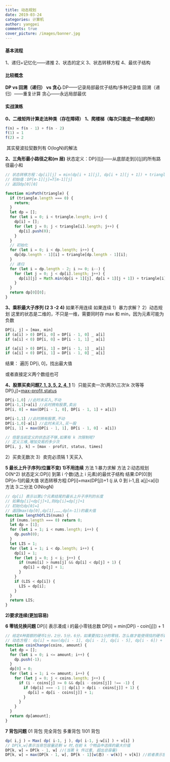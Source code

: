 ```yaml
---
title: 动态规划
date: 2019-03-24
categories: 计算机
author: yangpei
comments: true
cover_picture: /images/banner.jpg
---
```


#### 基本流程

1、递归+记忆化——递推
2、状态的定义
3、状态转移方程
4、最优子结构

<!-- more -->

#### 比较概念

**DP vs 回溯（递归） vs 贪心**
DP——记录局部最优子结构/多种记录值
回溯（递归）——重复计算
贪心——永远局部最优

#### 实战演练

**0、二维矩阵计算走法种类（存在障碍）**
**1、爬楼梯（每次只能走一阶或两阶）**
```javascript
f(n) = f(n - 1) + f(n - 2)
f(1) = 1
f(2) = 2
```
​ 其实斐波拉契数列有 O(logN)的解法

**2、三角形最小路径之和(m 层)**
状态定义：DP[i][j]——从底部走到[i][j]的所有路径最小和

```javascript
// 状态转移方程：dp[i][j] = min(dp[i + 1][j], dp[i + 1][j + 1]) + triangle[i][j]
// 初始值：DP[m-1][j]=T[m-1][j]
// 返回dp[0][0]

function minPath(triangle) {
  if (triangle.length === 0) {
    return;
  }
  let dp = [];
  for (let i = 0; i < triangle.length; i++) {
    dp[i] = [];
    for (let j = 0; j < triangle[i].length; j++) {
      dp[i].push(0);
    }
  }
  // 初始化
  for (let i = 0; i < dp.length; i++) {
    dp[dp.length - 1][i] = triangle[dp.length - 1][i];
  }
  // 递归
  for (let i = dp.length - 2; i >= 0; i--) {
    for (let j = 0; j < dp[i].length; j++) {
      dp[i][j] = Math.min(dp[i + 1][j], dp[i + 1][j + 1]) + triangle[i][j];
    }
  }
  return dp[0][0];
}
```

**3、乘积最大子序列 (2 3 -2 4)**
如果不用连续
如果连续
1）暴力求解？
2）动态规划
这里的状态是二维的，不只是一维，需要同时存 max 和 min，因为元素可能为负数
```javascript
DP[i, j] = [max, min]
if (a[i] > 0) DP[i, 0] = DP[i - 1, 0] _ a[i]
if (a[i] < 0) DP[i, 0] = DP[i - 1, 1] _ a[i]

if (a[i] > 0) DP[i, 1] = DP[i - 1, 1] _ a[i]
if (a[i] < 0) DP[i, 1] = DP[i - 1, 0] _ a[i]
```
​结果： 遍历 DP[i, 0]，找出最大值

或者直接定义两个数组也可

**4、股票买卖问题[7, 1, 3, 5, 2, 4, 1](每次只能同时拥有一股)**
1）只能买卖一次\两次\三次\k 次等等
DP[i,j]=[max-profit,status](max-profit表示达到第i天可达到的最大利润,status存储是否拥有股票,0/1)
```javascript
DP[i-1,0] //此时未买入,不动
DP[i-1,1]+a[i] //此时拥有股票,卖出
DP[i, 0] = max(DP[i - 1, 0], DP[i - 1, 1] + a[i])

DP[i-1,1] //此时拥有股票,不动
DP[i-1,0]-a[i] //此时未买入,买一股
DP[i, 1] = max(DP[i - 1, 1], DP[i - 1, 0] - a[i])

// 但是当前定义的状态还不够,如果有 k 次限制呢?
// 定义三维,增加交易的多少次
DP[i, j, k] = [max - profit, status, times]
```
2）买卖无数次
3）卖完必须隔 1 天买入

**5 最长上升子序列(位置不变)**
**1)不用连续**
方法 1:暴力求解
方法 2:动态规划 O(N^2)
状态定义:DP[i] 到第 i 个数(选上 i 元素)的最优子结构
结果:DP[0]到 DP[n-1]的最大值
状态转移方程:DP[i]=max(DP[j])+1 (j 从 0 到 i-1,且 a[j]<a[i])
方法 3:二分法 O(NlogN)

```javascript
// dp[i] 表示以第i个元素结尾的最长上升子序列的长度
// 如果dp[i]<dp[j]+1,则dp[i]=dp[j]+1
// 初始化dp[0]=1
// 返回max(dp[0],dp[1],……,dp[n-1])的最大值
function lengthOfLIS(nums) {
  if (nums.length === 0) return 0;
  let dp = [1];
  for (let i = 1; i < nums.length; i++) {
    dp.push(0);
  }
  let LIS = 1;
  for (let i = 1; i < dp.length; i++) {
    dp[i] = 1;
    for (let j = 0; j < i; j++) {
      if (nums[i] > nums[j] && dp[i] < dp[j] + 1) {
        dp[i] = dp[j] + 1;
      }
    }
    if (LIS < dp[i]) {
      LIS = dp[i];
    }
  }
  return LIS;
}
```

**2)要求连续(更加容易)**

**6 零钱兑换问题**
DP[i] 表示凑成 i 的最小零钱总数
DP[i] = min(DP[i - coin[j]]) + 1

```javascript
// 给定4种面额的硬币1分，2分，5分，6分，如果要找11分的零钱，怎么做才能使得找的硬币数量总和最少。
// 动态方程： dp[i] = max(dp[i - 1], dp[i - 2], dp[i - 5], dp[i - 6]) + 1
function coinChange(coins, amount) {
  let dp = [];
  for (let i = 0; i <= amount; i++) {
    dp.push(-1);
  }
  dp[0] = 0;
  for (let i = 1; i <= amount; i++) {
    for (let j = 0; j < coins.length; j++) {
      if (i - coins[j] >= 0 && dp[i - coins[j]] !== -1) {
        if (dp[i] === -1 || dp[i] > dp[i - coins[j]] + 1) {
          dp[i] = dp[i - coins[j]] + 1;
        }
      }
    }
  }
  return dp[amount];
}
```

**7 背包问题**
01 背包 完全背包 多重背包
1)01 背包
```javascript
dp( i,j ) = Max( dp( i-1, j ), dp( i-1, j-w[i] ) + v[i] )
// DP[k,w]表示当背包容量还剩 w 时,在前 k 个物品中选择的最大价值
DP[k, w] = DP[k - 1, w] //(当第 k 件过重, 超出总容量)
DP[k, w] = max(DP[k - 1, w], DP[k - 1][w(总) - w(k)] + v[k]) //前者表示放入第 k 个物品, 后者表示不放入第 k 个物品 2)完全背包 3)多重背包
```